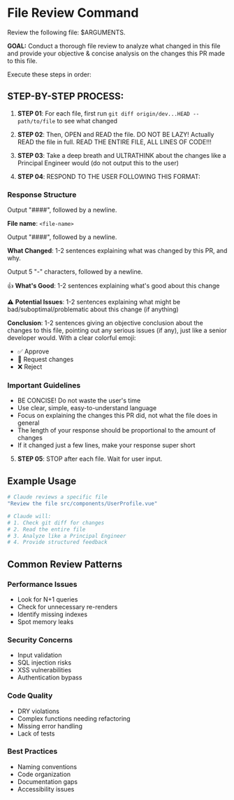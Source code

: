 # File Review Command

Review the following file: $ARGUMENTS.

**GOAL:** Conduct a thorough file review to analyze what changed in this file and provide your objective & concise analysis on the changes this PR made to this file.

Execute these steps in order:

## STEP-BY-STEP PROCESS:

1. **STEP 01**: For each file, first run `git diff origin/dev...HEAD -- path/to/file` to see what changed

2. **STEP 02**: Then, OPEN and READ the file. DO NOT BE LAZY! Actually READ the file in full. READ THE ENTIRE FILE, ALL LINES OF CODE!!!

3. **STEP 03**: Take a deep breath and ULTRATHINK about the changes like a Principal Engineer would (do not output this to the user)

4. **STEP 04**: RESPOND TO THE USER FOLLOWING THIS FORMAT:

### Response Structure

Output "####", followed by a newline.

**File name**: `<file-name>`

Output "####", followed by a newline.

**What Changed**: 1-2 sentences explaining what was changed by this PR, and why.

Output 5 "-" characters, followed by a newline.

👍 **What's Good**: 1-2 sentences explaining what's good about this change

⚠️ **Potential Issues**: 1-2 sentences explaining what might be bad/suboptimal/problematic about this change (if anything)

**Conclusion**: 1-2 sentences giving an objective conclusion about the changes to this file, pointing out any serious issues (if any), just like a senior developer would. With a clear colorful emoji:
- ✅ Approve
- 🔄 Request changes  
- ❌ Reject

### Important Guidelines

- BE CONCISE! Do not waste the user's time
- Use clear, simple, easy-to-understand language
- Focus on explaining the changes this PR did, not what the file does in general
- The length of your response should be proportional to the amount of changes
- If it changed just a few lines, make your response super short

5. **STEP 05**: STOP after each file. Wait for user input.

## Example Usage

```bash
# Claude reviews a specific file
"Review the file src/components/UserProfile.vue"

# Claude will:
# 1. Check git diff for changes
# 2. Read the entire file
# 3. Analyze like a Principal Engineer
# 4. Provide structured feedback
```

## Common Review Patterns

### Performance Issues
- Look for N+1 queries
- Check for unnecessary re-renders
- Identify missing indexes
- Spot memory leaks

### Security Concerns
- Input validation
- SQL injection risks
- XSS vulnerabilities
- Authentication bypass

### Code Quality
- DRY violations
- Complex functions needing refactoring
- Missing error handling
- Lack of tests

### Best Practices
- Naming conventions
- Code organization
- Documentation gaps
- Accessibility issues